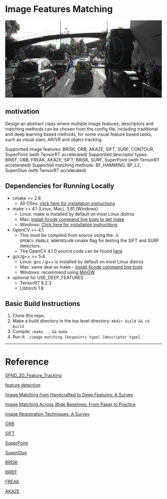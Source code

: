 # Image Features Matching

<img src="images/keypoints.png" width="820" height="248" />

## motivation
Design an abstract class where multiple image features, descriptors and matching methods can be chosen from the config file, including traditional
and deep learning based methods, for some visual feature based tasks, such as visual slam, AR/VR and object tracking.

Supportted image features: BRISK, ORB, AKAZE, SIFT, SURF, CONTOUR, SuperPoint (with TensorRT accelerated) 
Supportted descriptor types: BRIEF, ORB, FREAK, AKAZE, SIFT, BRISK, SURF, SuperPoint (with TensorRT accelerated) 
Supported matching methods: BF_HAMMING, BF_L2, SuperGlue (with TensorRT accelerated) 

## Dependencies for Running Locally
* cmake >= 2.8
  * All OSes: [click here for installation instructions](https://cmake.org/install/)
* make >= 4.1 (Linux, Mac), 3.81 (Windows)
  * Linux: make is installed by default on most Linux distros
  * Mac: [install Xcode command line tools to get make](https://developer.apple.com/xcode/features/)
  * Windows: [Click here for installation instructions](http://gnuwin32.sourceforge.net/packages/make.htm)
* OpenCV >= 4.1
  * This must be compiled from source using the `-D OPENCV_ENABLE_NONFREE=ON` cmake flag for testing the SIFT and SURF detectors.
  * The OpenCV 4.1.0 source code can be found [here](https://github.com/opencv/opencv/tree/4.1.0)
* gcc/g++ >= 5.4
  * Linux: gcc / g++ is installed by default on most Linux distros
  * Mac: same deal as make - [install Xcode command line tools](https://developer.apple.com/xcode/features/)
  * Windows: recommend using [MinGW](http://www.mingw.org/)
* optional for USE_DEEP_FEATURES
  * TensorRT 8.2.3
  * Libtorch 1.8

## Basic Build Instructions

1. Clone this repo.
2. Make a build directory in the top level directory: `mkdir build && cd build`
3. Compile: `cmake .. && make`
4. Run it: `./image_matching [keypoints type] [descriptor type]`.

-----
# Reference
[SFND_2D_Feature_Tracking](https://github.com/godloveliang/SFND_2D_Feature_Tracking)

[feature detection](https://github.com/deepanshut041/feature-detection)

[Image Matching from Handcrafted to Deep Features: A Survey](https://www.researchgate.net/publication/343429659_Image_Matching_from_Handcrafted_to_Deep_Features_A_Survey)

[Image Matching Across Wide Baselines: From Paper to Practice](https://www.researchgate.net/publication/339674798_Image_Matching_across_Wide_Baselines_From_Paper_to_Practice)

[Image Registration Techniques: A Survey](https://www.researchgate.net/publication/321342677_Image_Registration_Techniques_A_Survey)

[ORB](https://www.researchgate.net/publication/221111151_ORB_an_efficient_alternative_to_SIFT_or_SURF)

[SIFT](http://web.itu.edu.tr/~aygunme/sift.pdf)

[SuperPoint](https://github.com/magicleap/SuperPointPretrainedNetwork)

[SuperGlue](https://github.com/magicleap/SuperGluePretrainedNetwork)

[BRISK](https://www.researchgate.net/publication/221110715_BRISK_Binary_Robust_invariant_scalable_keypoints)

[BRIEF](https://www.researchgate.net/publication/44198726_BRIEF_Binary_Robust_Independent_Elementary_Features)

[FREAK](https://www.researchgate.net/publication/258848394_FREAK_Fast_retina_keypoint)

[AKAZE](https://www.researchgate.net/publication/257142102_Fast_Explicit_Diffusion_for_Accelerated_Features_in_Nonlinear_Scale_Spaces)
